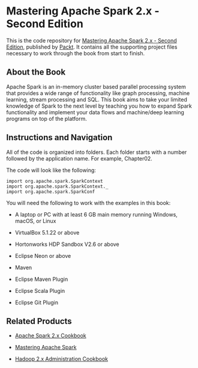 # Mastering Apache Spark 2.x - Second Edition
This is the code repository for [Mastering Apache Spark 2.x - Second Edition](https://www.packtpub.com/big-data-and-business-intelligence/mastering-apache-spark-20-second-edition?utm_source=github&utm_medium=repository&utm_campaign=9781786462749), published by [Packt](https://www.packtpub.com/?utm_source=github). It contains all the supporting project files necessary to work through the book from start to finish.
## About the Book
Apache Spark is an in-memory cluster based parallel processing system that provides a wide range of functionality like graph processing, machine learning, stream processing and SQL. This book aims to take your limited knowledge of Spark to the next level by teaching you how to expand Spark functionality and implement your data flows and machine/deep learning programs on top of the platform.
## Instructions and Navigation
All of the code is organized into folders. Each folder starts with a number followed by the application name. For example, Chapter02.



The code will look like the following:
```
import org.apache.spark.SparkContext
import org.apache.spark.SparkContext._
import org.apache.spark.SparkConf
```

You will need the following to work with the examples in this book:


* A laptop or PC with at least 6 GB main memory running Windows, macOS, or Linux

* VirtualBox 5.1.22 or above

* Hortonworks HDP Sandbox V2.6 or above

* Eclipse Neon or above

* Maven

* Eclipse Maven Plugin

* Eclipse Scala Plugin

* Eclipse Git Plugin

## Related Products
* [Apache Spark 2.x Cookbook](https://www.packtpub.com/big-data-and-business-intelligence/apache-spark-2x-cookbook?utm_source=github&utm_medium=repository&utm_campaign=9781787127265)

* [Mastering Apache Spark](https://www.packtpub.com/big-data-and-business-intelligence/mastering-apache-spark?utm_source=github&utm_medium=repository&utm_campaign=9781783987146)

* [Hadoop 2.x Administration Cookbook](https://www.packtpub.com/big-data-and-business-intelligence/hadoop-2x-administration-cookbook?utm_source=github&utm_medium=repository&utm_campaign=9781787126732)
